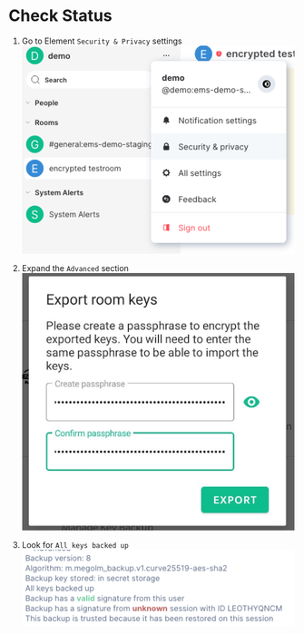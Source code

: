 # Check Status

1. Go to Element `Security & Privacy` settings  
![temp](images/Screen%20Shot%202020-07-30%20at%203.02.07%20PM.png)

1. Expand the `Advanced` section  
![temp](images/Screen%20Shot%202020-09-17%20at%205.12.57%20PM.png)

1. Look for `All keys backed up`  
![temp](images/Screen%20Shot%202020-09-17%20at%205.14.42%20PM.png)

